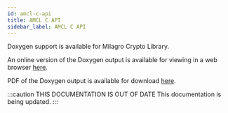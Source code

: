 ```yaml
---
id: amcl-c-api
title: AMCL C API
sidebar_label: AMCL C API
---
```


Doxygen support is available for Milagro Crypto Library.

An online version of the Doxygen output is available for viewing in a web browser <a href="http://docs.milagro.io/en/doxygen/index.html" target="_blank">here</a>.

PDF of the Doxygen output is available for download <a href="https://s3.amazonaws.com/docs.milagro.io/amcl-doxygen.pdf" target="_blank">here</a>.

:::caution THIS DOCUMENTATION IS OUT OF DATE 
This documentation is being updated.
:::

<!--
Supported admonition types are: caution, note, important, tip, warning.
-->